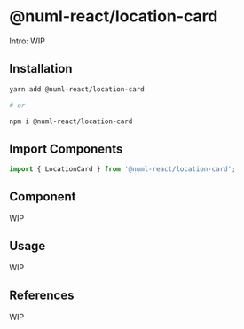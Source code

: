 # @numl-react/location-card

Intro: WIP

## Installation

```sh
yarn add @numl-react/location-card

# or

npm i @numl-react/location-card
```

## Import Components

```jsx
import { LocationCard } from '@numl-react/location-card';
```

## Component

WIP

## Usage

WIP

## References

WIP
